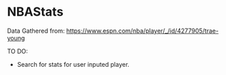 # NBAStats

Data Gathered from: https://www.espn.com/nba/player/_/id/4277905/trae-young

TO DO:
  - Search for stats for user inputed player.
 
